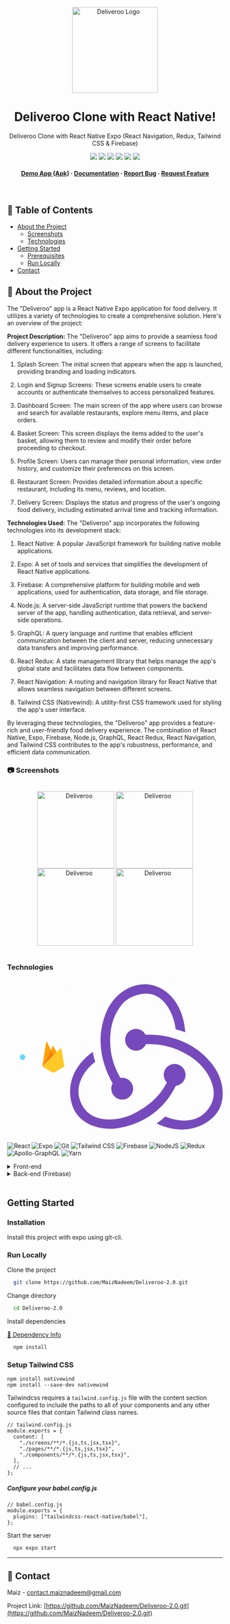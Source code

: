 <div align="center">

<img src="https://github.com/MaizNadeem/Deliveroo-2.0/blob/main/assets/logo.png" alt="Deliveroo Logo" width="200" height="200" />
  
# Deliveroo Clone with React Native!

<p>Deliveroo Clone with React Native Expo (React Navigation, Redux, Tailwind CSS & Firebase)</p>

<!-- Badges -->

<a href="#" target="_blank">![](https://img.shields.io/badge/iOS%2FAndroid-Yes-green)</a>
![](https://img.shields.io/badge/Maintained-No-orange)
![](https://img.shields.io/github/forks/MaizNadeem/Deliveroo-2.0.svg)
![](https://img.shields.io/github/stars/MaizNadeem/Deliveroo-2.0.svg)
![](https://img.shields.io/github/issues/MaizNadeem/Deliveroo-2.0)
![](https://img.shields.io/github/last-commit/MaizNadeem/Deliveroo-2.0)

<h4>
    <a href="https://drive.google.com/file/d/1yGeEmzMSG1cvEjTx2Am3kkB4xIG3apDv/view?usp=drive_link">Demo App (Apk)</a>
    <span> · </span>
    <a href="https://github.com/MaizNadeem/Deliveroo-2.0/blob/main/README.md">Documentation</a>
    <span> · </span>
    <a href="https://github.com/MaizNadeem/Deliveroo-2.0/issues">Report Bug</a>
    <span> · </span>
    <a href="https://github.com/MaizNadeem/Deliveroo-2.0/issues">Request Feature</a>
</h4>

</div>

<br>

<!-- Table of Contents -->

## :notebook_with_decorative_cover: Table of Contents

- [About the Project](#star2-about-the-project)
    - [Screenshots](#camera-screenshots)
    - [Technologies](#technologies)
- [Getting Started](#getting-started)
    - [Prerequisites](#prerequisites)
    - [Run Locally](#run-locally)
- [Contact](#contact)

<!-- About the Project -->

## :star2: About the Project

The "Deliveroo" app is a React Native Expo application for food delivery. It utilizes a variety of technologies to create a comprehensive solution. Here's an overview of the project:

**Project Description:**
The "Deliveroo" app aims to provide a seamless food delivery experience to users. It offers a range of screens to facilitate different functionalities, including:

1. Splash Screen: The initial screen that appears when the app is launched, providing branding and loading indicators.

2. Login and Signup Screens: These screens enable users to create accounts or authenticate themselves to access personalized features.

3. Dashboard Screen: The main screen of the app where users can browse and search for available restaurants, explore menu items, and place orders.

4. Basket Screen: This screen displays the items added to the user's basket, allowing them to review and modify their order before proceeding to checkout.

5. Profile Screen: Users can manage their personal information, view order history, and customize their preferences on this screen.

6. Restaurant Screen: Provides detailed information about a specific restaurant, including its menu, reviews, and location.

7. Delivery Screen: Displays the status and progress of the user's ongoing food delivery, including estimated arrival time and tracking information.

**Technologies Used:**
The "Deliveroo" app incorporates the following technologies into its development stack:

1. React Native: A popular JavaScript framework for building native mobile applications.

2. Expo: A set of tools and services that simplifies the development of React Native applications.

3. Firebase: A comprehensive platform for building mobile and web applications, used for authentication, data storage, and file storage.

4. Node.js: A server-side JavaScript runtime that powers the backend server of the app, handling authentication, data retrieval, and server-side operations.

5. GraphQL: A query language and runtime that enables efficient communication between the client and server, reducing unnecessary data transfers and improving performance.

6. React Redux: A state management library that helps manage the app's global state and facilitates data flow between components.

7. React Navigation: A routing and navigation library for React Native that allows seamless navigation between different screens.

8. Tailwind CSS (Nativewind): A utility-first CSS framework used for styling the app's user interface.

By leveraging these technologies, the "Deliveroo" app provides a feature-rich and user-friendly food delivery experience. The combination of React Native, Expo, Firebase, Node.js, GraphQL, React Redux, React Navigation, and Tailwind CSS contributes to the app's robustness, performance, and efficient data communication.

<!-- Screenshots -->

### :camera: Screenshots

<div style="display: inline_block" align="center">
<br>
	<img align="center" alt="Deliveroo" width="180" src="https://github.com/MaizNadeem/Deliveroo-2.0/blob/main/Screenshots/4.jpg">
	<img align="center" alt="Deliveroo" width="180" src="https://github.com/MaizNadeem/Deliveroo-2.0/blob/main/Screenshots/5.jpg">
	<img align="center" alt="Deliveroo" width="180" src="https://github.com/MaizNadeem/Deliveroo-2.0/blob/main/Screenshots/6.jpg">
	<img align="center" alt="Deliveroo" width="180" src="https://github.com/MaizNadeem/Deliveroo-2.0/blob/main/Screenshots/7.jpg">
</div>
<br>

### Technologies

<div style="display: flex; justify-content: center;">
  <svg xmlns="http://www.w3.org/2000/svg" enable-background="new 0 0 128 128" viewBox="0 0 128 128" id="react">
    <g fill="#61DAFB">
      <circle cx="64" cy="64" r="11.4"></circle>
      <path d="M107.3 45.2c-2.2-.8-4.5-1.6-6.9-2.3..."></path>
    </g>
  </svg>

  <svg xmlns="http://www.w3.org/2000/svg" viewBox="0 0 24 24" id="firebase">
    <path fill="#FFA000" d="m14.714 8.669-2.4 2.235-2.228-4.496 1.151-2.585c.291-.516.767-.522 1.058 0l2.419 4.846z"></path>
    <path fill="#F57F17" d="m12.314 10.903-8.979 8.351 6.751-12.846 2.228 4.495z"></path>
    <path fill="#FFCA28" d="M17.346 5.251c.43-.41.873-.271.985.31l2.334 13.58-7.742 4.648c-.272.152-.992.211-.992.211s-.655-.08-.906-.218l-7.689-4.528 14.01-14.003z"></path>
    <path fill="#FFA000" d="m10.086 6.408-6.75 12.846L6.344.477c.113-.582.443-.641.74-.126l3.002 6.057z"></path>
  </svg>

  <svg xmlns="http://www.w3.org/2000/svg" width="24" height="24" id="tailwind-css">
    <path d="M18.5 9.51a4.22 4.22 0 0 1-1.91-1.34A5.77 5.77 0 0 0 12 6a4.72 4.72 0 0 0-5 4 3.23 3.23 0 0 1 3.5-1.49 4.32 4.32 0 0 1 1.91 1.35A5.77 5.77 0 0 0 17 12a4.72 4.72 0 0 0 5-4 3.2 3.2 0 0 1-3.5 1.51zm-13 4.98a4.22 4.22 0 0 1 1.91 1.34A5.77 5.77 0 0 0 12 18a4.72 4.72 0 0 0 5-4 3.23 3.23 0 0 1-3.5 1.49 4.32 4.32 0 0 1-1.91-1.35A5.77 5.77 0 0 0 7 12a4.72 4.72 0 0 0-5 4 3.2 3.2 0 0 1 3.5-1.51zm12.09-3.2a3.23 3.23 0 0 1-3.5 1.49 4.32 4.32 0 0 1-1.91-1.35A5.77 5.77 0 0 0 7 12a4.72 4.72 0 0 0-5 4 3.2 3.2 0 0 1 3.5-1.51A4.22 4.22 0 0 1 10.09 15a5.77 5.77 0 0 0 4.5-2.17 4.72 4.72 0 0 0 5-4 3.2 3.2 0 0 1-3.5 1.51z" fill="#06B6D4"></path>
  </svg>

  <svg xmlns="http://www.w3.org/2000/svg" width="2500" height="2383" preserveAspectRatio="xMidYMid" viewBox="0 0 256 244" id="redux"><path fill="#764ABC" d="M177.381 169.733c9.447-.978 16.614-9.122 16.288-18.896-.325-9.773-8.47-17.592-18.243-17.592h-.651c-10.1.326-17.918 8.796-17.592 18.895.326 4.887 2.28 9.122 5.212 12.054-11.076 21.828-28.016 37.791-53.426 51.148-17.266 9.122-35.183 12.38-53.1 10.1-14.66-1.955-26.062-8.47-33.23-19.222-10.424-15.963-11.401-33.23-2.605-50.496 6.19-12.38 15.962-21.502 22.152-26.063-1.303-4.235-3.258-11.402-4.235-16.614-47.237 34.207-42.35 80.468-28.016 102.295 10.75 16.29 32.577 26.389 56.684 26.389 6.515 0 13.03-.652 19.546-2.28 41.699-8.145 73.299-32.905 91.216-69.718zm57.336-40.397c-24.759-28.995-61.245-44.958-102.944-44.958h-5.212c-2.932-5.864-9.122-9.774-15.963-9.774h-.652C99.848 74.93 92.03 83.4 92.355 93.5c.326 9.773 8.47 17.592 18.243 17.592h.651c7.167-.326 13.357-4.887 15.963-11.077h5.864c24.759 0 48.214 7.167 69.39 21.176 16.288 10.751 28.016 24.76 34.531 41.7 5.538 13.683 5.212 27.04-.652 38.443-9.121 17.266-24.432 26.714-44.63 26.714-13.031 0-25.41-3.91-31.926-6.842-3.583 3.258-10.099 8.47-14.66 11.729 14.009 6.515 28.343 10.099 42.025 10.099 31.274 0 54.404-17.267 63.2-34.533 9.447-18.896 8.795-51.474-15.637-79.165zM69.225 175.27c.326 9.774 8.47 17.592 18.243 17.592h.652c10.099-.325 17.917-8.796 17.591-18.895-.325-9.774-8.47-17.592-18.243-17.592h-.651c-.652 0-1.63 0-2.28.325-13.357-22.153-18.895-46.26-16.94-72.323 1.302-19.547 7.818-36.488 19.22-50.497 9.447-12.054 27.69-17.918 40.07-18.243 34.531-.652 49.19 42.351 50.168 59.618 4.235.977 11.402 3.258 16.289 4.887C189.434 27.366 156.857 0 125.584 0c-29.32 0-56.359 21.176-67.11 52.451-14.985 41.7-5.212 81.771 13.031 113.372-1.628 2.28-2.606 5.864-2.28 9.448z"></path></svg>

</div>

![React](https://img.shields.io/badge/React_Native-20232A?style=for-the-badge&logo=react&logoColor=61DAFB)
![Expo](https://img.shields.io/badge/expo-1C1E24?style=for-the-badge&logo=expo&logoColor=#D04A37)
![Git](https://img.shields.io/badge/GIT-E44C30?style=for-the-badge&logo=git&logoColor=white)
![Tailwind CSS](https://img.shields.io/badge/Tailwind_CSS-38B2AC?style=for-the-badge&logo=tailwind-css&logoColor=white)
![Firebase](https://img.shields.io/badge/Firebase-FFC900?style=for-the-badge&logo=Firebase&logoColor=white)
![NodeJS](https://img.shields.io/badge/node.js-6DA55F?style=for-the-badge&logo=node.js&logoColor=white)
![Redux](https://img.shields.io/badge/redux-%23593d88.svg?style=for-the-badge&logo=redux&logoColor=white)
![Apollo-GraphQL](https://img.shields.io/badge/-ApolloGraphQL-311C87?style=for-the-badge&logo=apollo-graphql)
![Yarn](https://img.shields.io/badge/yarn-%232C8EBB.svg?style=for-the-badge&logo=yarn&logoColor=white)

<details>
    <summary>Front-end</summary>
    <ul>
        <li>React Native</li>
        <li>Redux</li>
        <li>React Navigation</li>
        <li>Tailwind CSS</li>
    </ul>
</details>

<details>
    <summary>Back-end (Firebase)</summary>
    <ul>
        <li>Firestore</li>
        <li>Firebase Authentication</li>
        <li>Storage Bucket</li>
        <li>Cloud Functions</li>
        <li>GraphQL</li>
        <li>Node JS</li>
    </ul>
</details>

<br />



## Getting Started

### Installation

Install this project with expo using git-cli.

<!-- Run Locally -->

### Run Locally

Clone the project

```bash
  git clone https://github.com/MaizNadeem/Deliveroo-2.0.git
```

Change directory

```bash
  cd Deliveroo-2.0
```

Install dependencies

<a href="https://github.com/MaizNadeem/Deliveroo-2.0/blob/main/package.json" target="_blank">🔶 Dependency Info</a>

```bash
  npm install
```

### Setup Tailwind CSS

```
npm install nativewind
npm install --save-dev nativewind
```

Tailwindcss requires a `tailwind.config.js` file with the content section configured to include the paths to all of your components and any other source files that contain Tailwind class names.

```
// tailwind.config.js
module.exports = {
  content: [
    "./screens/**/*.{js,ts,jsx,tsx}",
    "./pages/**/*.{js,ts,jsx,tsx}",
    "./components/**/*.{js,ts,jsx,tsx}",
  ],
  // ...
};
```

##### Configure your babel.config.js

```
// babel.config.js
module.exports = {
  plugins: ["tailwindcss-react-native/babel"],
};
```

Start the server

```bash
  npx expo start
```
<hr />

## :handshake: Contact

Maiz - contact.maiznadeem@gmail.com

Project Link: [https://github.com/MaizNadeem/Deliveroo-2.0.git](https://github.com/MaizNadeem/Deliveroo-2.0.git)
